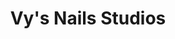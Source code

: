 ---
title: "Vy's Nails Studios"
url: /whitsett/vys-nails-studios-golf-house-road-west/
shop: beauty
---